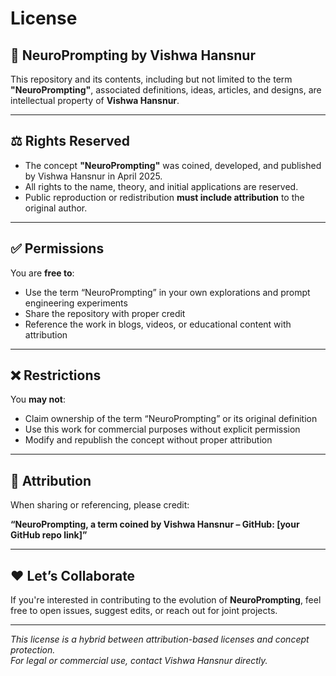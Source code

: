 # License

## 🧠 NeuroPrompting by Vishwa Hansnur

This repository and its contents, including but not limited to the term **"NeuroPrompting"**, associated definitions, ideas, articles, and designs, are intellectual property of **Vishwa Hansnur**.

---

## ⚖️ Rights Reserved

- The concept **"NeuroPrompting"** was coined, developed, and published by Vishwa Hansnur in April 2025.
- All rights to the name, theory, and initial applications are reserved.
- Public reproduction or redistribution **must include attribution** to the original author.

---

## ✅ Permissions

You are **free to**:
- Use the term “NeuroPrompting” in your own explorations and prompt engineering experiments
- Share the repository with proper credit
- Reference the work in blogs, videos, or educational content with attribution

---

## ❌ Restrictions

You **may not**:
- Claim ownership of the term “NeuroPrompting” or its original definition
- Use this work for commercial purposes without explicit permission
- Modify and republish the concept without proper attribution

---

## 📌 Attribution

When sharing or referencing, please credit:

**“NeuroPrompting, a term coined by Vishwa Hansnur – GitHub: [your GitHub repo link]”**

---

## ❤️ Let’s Collaborate

If you're interested in contributing to the evolution of **NeuroPrompting**, feel free to open issues, suggest edits, or reach out for joint projects.

---

*This license is a hybrid between attribution-based licenses and concept protection.*  
*For legal or commercial use, contact Vishwa Hansnur directly.*
